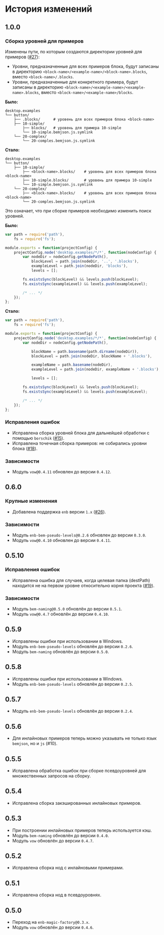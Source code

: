История изменений
=================

1.0.0
-----

### Сборка уровней для примеров

Изменены пути, по которым создаются директории уровней для примеров ([#27]):
  * Уровни, предназначенные для всех примеров блока, будут записаны в директорию `<block-name>/<example-name>/<block-name>.blocks`, вместо `<block-name>/.blocks`.
  * Уровни, предназначенные для конкретного примера, будут записаны в директорию `<block-name>/<example-name>/<example-name>.blocks`, вместо `<block-name>/<example-name>/blocks`.

**Было:**

```
desktop.examples
└── button/
    ├── .blocks/      # уровень для всех примеров блока <block-name>
    ├── 10-simple/
        ├── blocks/   # уровень для примера 10-simple
        └── 10-simple.bemjson.js.symlink
    └── 20-complex/
        └── 20-comples.bemjson.js.symlink
```

**Стало:**

```
desktop.examples
└── button/
    ├── 10-simple/
        ├── <block-name>.blocks/    # уровень для всех примеров блока <block-name>
        ├── 10-simple.blocks/       # уровень для примера 10-simple
        └── 10-simple.bemjson.js.symlink
    └── 20-complex/
        ├── <block-name>.blocks/    # уровень для всех примеров блока <block-name>
        └── 20-comples.bemjson.js.symlink
```

Это означает, что при сборке примеров необходимо изменить поиск уровней.

**Было:**

```js
var path = require('path'),
    fs = require('fs');

module.exports = function(projectConfig) {
    projectConfig.node('desktop.examples/*/*', function(nodeConfig) {
        var nodeDir = nodeConfig.getNodePath(),
            blockLevel = path.join(nodeDir, '..', '.blocks'),
            exampleLevel = path.join(nodeDir, 'blocks'),
            levels = [];

        fs.existsSync(blockLevel) && levels.push(blockLevel);
        fs.existsSync(exampleLevel) && levels.push(exampleLevel);

        /* ... */
    });
};
```

**Стало:**

```js
var path = require('path'),
    fs = require('fs');

module.exports = function(projectConfig) {
    projectConfig.node('desktop.examples/*/*', function(nodeConfig) {
        var nodeDir = nodeConfig.getNodePath(),

            blockName = path.basename(path.dirname(nodeDir)),
            blockLevel = path.join(nodeDir, blockName + '.blocks'),

            exampleName = path.basename(nodeDir),
            exampleLevel = path.join(nodeDir, exampleName + '.blocks'),

            levels = [];

        fs.existsSync(blockLevel) && levels.push(blockLevel);
        fs.existsSync(exampleLevel) && levels.push(exampleLevel);

        /* ... */
    });
};
```

### Исправления ошибок

* Исправлена сборка уровней блока для дальнейшей обработки с помощью `borschik` ([#15]).
* Исправлена точечная сборка примеров: не собирались уровни блока ([#18]).

### Зависимости

* Модуль `vow@0.4.11` обновлен до версии `0.4.12`.

0.6.0
-----

### Крупные изменения

* Добавлена поддержка `enb` версии `1.x` ([#26]).

### Зависимости

* Модуль `enb-bem-pseudo-levels@0.2.6` обновлен до версии `0.3.0`.
* Модуль `vow@0.4.10` обновлен до версии `0.4.11`.

0.5.10
-----

### Исправления ошибок

* Исправлена ошибка для случаев, когда целевая папка (destPath) находится не на первом уровне относительно корня проекта ([#19]).

### Зависимости

* Модуль `bem-naming@0.5.0` обновлён до версии `0.5.1`.
* Модуль `vow@0.4.7` обновлён до версии `0.4.10`.

0.5.9
-----

* Исправлены ошибки при использовании в Windows.
* Модуль `enb-bem-pseudo-levels` обновлён до версии `0.2.6`.
* Модуль `bem-naming` обновлён до версии `0.5.0`.

0.5.8
-----

* Исправлены ошибки при использовании в Windows.
* Модуль `enb-bem-pseudo-levels` обновлён до версии `0.2.5`.

0.5.7
-----

* Модуль `enb-bem-pseudo-levels` обновлён до версии `0.2.4`.

0.5.6
-----

* Для инлайновых примеров теперь можно указывать не только язык `bemjson`, но и `js` (#10).

0.5.5
-----

* Исправлена обработка ошибок при сборке псевдоуровней для множественных запросов на сборку.

0.5.4
-----

* Исправлена сборка закэшированных инлайновых примеров.

0.5.3
-----

* При построении инлайновых примеров теперь используется кэш.
* Модуль `bem-naming` обновлён до версии `0.4.0`.
* Модуль `vow` обновлён до версии `0.4.7`.

0.5.2
-----

* Исправлена сборка нод с инлайновыми примерами.

0.5.1
-----

* Исправлена сборка нод в псевдоуровнях.

0.5.0
-----

* Переход на `enb-magic-factory@0.3.x`.
* Модуль `vow` обновлён до версии `0.4.6`.

[#27]: https://github.com/enb-bem/enb-bem-examples/pull/27
[#26]: https://github.com/enb-bem/enb-bem-examples/pull/26
[#19]: https://github.com/enb-bem/enb-bem-examples/issues/19
[#18]: https://github.com/enb-bem/enb-bem-examples/issues/18
[#15]: https://github.com/enb-bem/enb-bem-examples/issues/15
